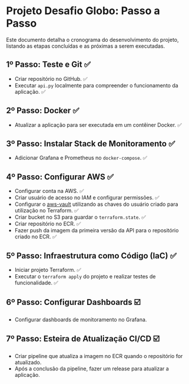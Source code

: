# Projeto Desafio Globo: Passo a Passo

Este documento detalha o cronograma do desenvolvimento do projeto, listando as etapas concluídas e as próximas a serem executadas.

## 1º Passo: Teste e Git ✅

- Criar repositório no GitHub. ✅
- Executar `api.py` localmente para compreender o funcionamento da aplicação. ✅

## 2º Passo: Docker ✅

- Atualizar a aplicação para ser executada em um contêiner Docker. ✅

## 3º Passo: Instalar Stack de Monitoramento ✅

- Adicionar Grafana e Prometheus no `docker-compose`. ✅

## 4º Passo: Configurar AWS ✅

- Configurar conta na AWS. ✅
- Criar usuário de acesso no IAM e configurar permissões. ✅
- Configurar o [aws-vault](https://github.com/99designs/aws-vault) utilizando as chaves do usuário criado para utilização no Terraform. ✅
- Criar bucket no S3 para guardar o `terraform.state`. ✅
- Criar repositório no ECR. ✅
- Fazer push da imagem da primeira versão da API para o repositório criado no ECR. ✅

## 5º Passo: Infraestrutura como Código (IaC) ✅

- Iniciar projeto Terraform. ✅
- Executar o `terraform apply` do projeto e realizar testes de funcionalidade. ✅

## 6º Passo: Configurar Dashboards ☑️

- Configurar dashboards de monitoramento no Grafana.

## 7º Passo: Esteira de Atualização CI/CD ☑️

- Criar pipeline que atualiza a imagem no ECR quando o repositório for atualizado.
- Após a conclusão da pipeline, fazer um release para atualizar a aplicação. 

